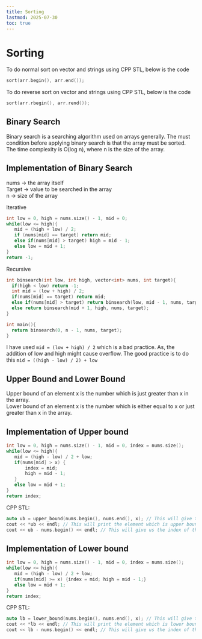 ```yaml
---
title: Sorting
lastmod: 2025-07-30
toc: true
---
```


# Sorting
To do normal sort on vector and strings using CPP STL, below is the code
```cpp
sort(arr.begin(), arr.end());
```

To do reverse sort on vector and strings using CPP STL, below is the code
```cpp
sort(arr.rbegin(), arr.rend());
```

## Binary Search

Binary search is a searching algorithm used on arrays generally. The must condition before applying binary search is that the array must be sorted. The time complexity is O(log n), where n is the size of the array. 

## Implementation of Binary Search

nums -> the array itself <br>
Target -> value to be searched in the array <br>
n -> size of the array


Iterative 

``` cpp
int low = 0, high = nums.size() - 1, mid = 0;
while(low <= high){
   mid = (high + low) / 2;
   if (nums[mid] == target) return mid;
   else if(nums[mid] > target) high = mid - 1;
   else low = mid + 1;
}
return -1;
```

Recursive

``` cpp
int binsearch(int low, int high, vector<int> nums, int target){
  if(high < low) return -1;
  int mid = (low + high) / 2;
  if(nums[mid] == target) return mid;
  else if(nums[mid] > target) return binsearch(low, mid - 1, nums, target);
  else return binsearch(mid + 1, high, nums, target);
}

int main(){
  return binsearch(0, n - 1, nums, target);
}
```

I have used 
``` mid = (low + high) / 2 ```
which is a bad practice. As, the addition of low and high might cause overflow. The good practice is to do this
``` mid = ((high - low) / 2) + low ```


## Upper Bound and Lower Bound 

Upper bound of an element x is the number which is just greater than x in the array. <br/>
Lower bound of an element x is the number which is either equal to x or just greater than x in the array.

## Implementation of Upper bound

``` cpp
int low = 0, high = nums.size() - 1, mid = 0, index = nums.size();
while(low <= high){
   mid = (high - low) / 2 + low;
   if(nums[mid] > x) {
       index = mid; 
       high = mid - 1;
   }
   else low = mid + 1;
}
return index;
```

CPP STL:
``` cpp
auto ub = upper_bound(nums.begin(), nums.end(), x); // This will give the iterator pointing at the position of upper bound in array.
cout << *ub << endl; // This will print the element which is upper bound of x
cout << ub - nums.begin() << endl; // This will give us the index of the element which is upper bound of x
```


## Implementation of Lower bound

``` cpp
int low = 0, high = nums.size() - 1, mid = 0, index = nums.size();
while(low <= high){
   mid = (high - low) / 2 + low;
   if(nums[mid] >= x) {index = mid; high = mid - 1;}
   else low = mid + 1;
}
return index;
```


CPP STL:
``` cpp
auto lb = lower_bound(nums.begin(), nums.end(), x); // This will give the iterator pointing at the position of lower bound in array.
cout << *lb << endl; // This will print the element which is lower bound of x
cout << lb - nums.begin() << endl; // This will give us the index of the element which is lower bound of x
```
